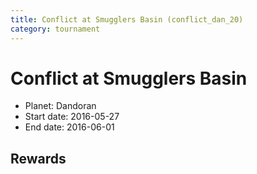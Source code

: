 ```yaml
---
title: Conflict at Smugglers Basin (conflict_dan_20)
category: tournament
---
```

# Conflict at Smugglers Basin

  * Planet: Dandoran
  * Start date: 2016-05-27
  * End date: 2016-06-01

## Rewards

